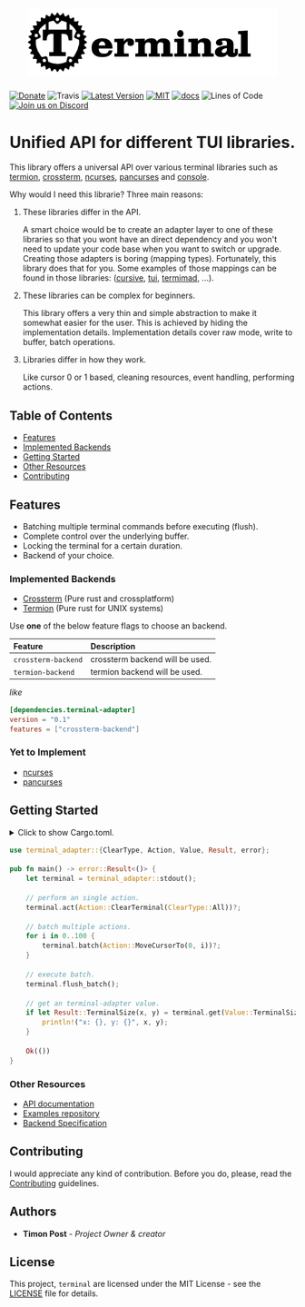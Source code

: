 <h1 align="center"><img width="440" src="docs/terminal_full.png" /></h1>

[![Donate](https://img.shields.io/badge/Donate-PayPal-green.svg)](https://www.paypal.com/cgi-bin/webscr?cmd=_s-xclick&hosted_button_id=Z8QK6XU749JB2) ![Travis][s7] [![Latest Version][s1]][l1] [![MIT][s2]][l2] [![docs][s3]][l3] ![Lines of Code][s6] [![Join us on Discord][s5]][l5]

# Unified API for different TUI libraries.

This library offers a universal API over various terminal libraries such as 
[termion][termion], [crossterm][crossterm], [ncurses][ncurses], [pancurses][pancurses] and [console][console]. 

Why would I need this librarie? Three main reasons:

1) These libraries differ in the API.
 
    A smart choice would be to create an adapter layer to one of these libraries so that you wont have an direct dependency 
    and you won't need to update your code base when you want to switch or upgrade. Creating those adapters is boring (mapping types).
    Fortunately, this library does that for you. Some examples of those mappings can be found in those libraries: ([cursive][cursive], [tui][tui], [termimad][termimad], ...).
2) These libraries can be complex for beginners. 
 
    This library offers a very thin and simple abstraction to make it somewhat easier for the user.
    This is achieved by hiding the implementation details. 
    Implementation details cover raw mode, write to buffer, batch operations.

3) Libraries differ in how they work. 

    Like cursor 0 or 1 based, cleaning resources, event handling, performing actions.  


## Table of Contents

* [Features](#features)
* [Implemented Backends](#implemented-backends)
* [Getting Started](#getting-started)
* [Other Resources](#other-resources)
* [Contributing](#contributing)

## Features

- Batching multiple terminal commands before executing (flush).
- Complete control over the underlying buffer.
- Locking the terminal for a certain duration.
- Backend of your choice.

    
<!--
WARNING: Do not change following heading title as it's used in the URL by other crates!
-->

### Implemented Backends

- [Crossterm][crossterm] (Pure rust and crossplatform)
- [Termion][termion] (Pure rust for UNIX systems)


Use **one** of the below feature flags to choose an backend. 


| Feature | Description |
| :------ | :------ |
| `crossterm-backend` | crossterm backend will be used.|
| `termion-backend` | termion backend will be used.|

_like_
```toml
[dependencies.terminal-adapter]
version = "0.1"
features = ["crossterm-backend"] 
```

### Yet to Implement
- [ncurses][ncurses]
- [pancurses][pancurses]

## Getting Started

<details>
<summary>
Click to show Cargo.toml.
</summary>

```toml
[dependencies]
terminal-adapter = "0.1"
features = ["your_backend_choice"] 
```

</details>
<p></p>
 
```rust
use terminal_adapter::{ClearType, Action, Value, Result, error};

pub fn main() -> error::Result<()> {
    let terminal = terminal_adapter::stdout();

    // perform an single action.
    terminal.act(Action::ClearTerminal(ClearType::All))?;

    // batch multiple actions.
    for i in 0..100 {
        terminal.batch(Action::MoveCursorTo(0, i))?;
    }

    // execute batch.
    terminal.flush_batch();

    // get an terminal-adapter value.
    if let Result::TerminalSize(x, y) = terminal.get(Value::TerminalSize)? {
        println!("x: {}, y: {}", x, y);
    }

    Ok(())
}
```

### Other Resources

- [API documentation](https://docs.rs/terminal-adapter/)
- [Examples repository](https://github.com/terminal-adapter/examples)
- [Backend Specification](docs/backend-specification.md)

## Contributing
  
I would appreciate any kind of contribution. Before you do, please,
read the [Contributing](docs/CONTRIBUTING.md) guidelines.

## Authors

* **Timon Post** - *Project Owner & creator*

## License

This project, `terminal` are licensed under the MIT
License - see the [LICENSE](https://github.com/terminal-adapter/blob/master/LICENSE) file for details.

[s1]: https://img.shields.io/crates/v/terminal-adapter.svg
[l1]: https://crates.io/crates/terminal-adapter

[s2]: https://img.shields.io/badge/license-MIT-blue.svg
[l2]: terminal-adapter/LICENSE

[s3]: https://docs.rs/terminal-adapter/badge.svg
[l3]: https://docs.rs/terminal-adapter/

[s3]: https://docs.rs/terminal-adapter/badge.svg
[l3]: https://docs.rs/terminal-adapter/

[s5]: https://img.shields.io/discord/560857607196377088.svg?logo=discord
[l5]: https://discord.gg/K4nyTDB

[s6]: https://tokei.rs/b1/github/terminal-adapter/?category=code
[s7]: https://travis-ci.org/terminal-adapter/.svg?branch=master

[termion]: https://crates.io/crates/termion
[crossterm]: https://crates.io/crates/crossterm
[cursive]: https://crates.io/crates/cursive
[tui]: https://crates.io/crates/tui
[termimad]: https://crates.io/crates/termimad
[ncurses]: https://crates.io/crates/ncurses
[pancurses]: https://crates.io/crates/pancurses
[console]: https://crates.io/crates/console